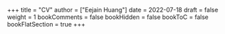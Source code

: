 +++
title = "CV"
author = ["Eejain Huang"]
date = 2022-07-18
draft = false
weight = 1
bookComments = false
bookHidden = false
bookToC = false
bookFlatSection = true
+++

<!-- {{< embed-pdf url="/Users/naskuv/eejainsite/content/CV/CV.pdf" hidePaginator="true">}} -->

<!-- <iframe src="https://docs.google.com/viewer?url=https://fisiquimicamente.com/recursos-fisica-quimica/oposiciones/fisica/cantabria-2016-e1/cantabria-2016-E1.pdf&embedded=true" style="width: 100vw; height: 500px; position: relative; left: 50%; right: 50%; margin-left: -50vw; margin-right: -50vw;" frameborder="0"></iframe> -->

<div id="adobe-dc-view" style="width: 100vw; position: relative; left: 50%; right: 50%; margin-left: -50vw; margin-right: -50vw;"></div>
<script src="https://documentcloud.adobe.com/view-sdk/main.js"></script>
<script type="text/javascript">
	document.addEventListener("adobe_dc_view_sdk.ready", function(){ 
		var adobeDCView = new AdobeDC.View({clientId: "4701019beae944d5aade3356a72546b6", divId: "adobe-dc-view"});
		adobeDCView.previewFile({
			content:{location: {url: "CV.pdf"}},
			metaData:{fileName: "CV.pdf"}
		}, {embedMode: "IN_LINE"});
	});
</script>
